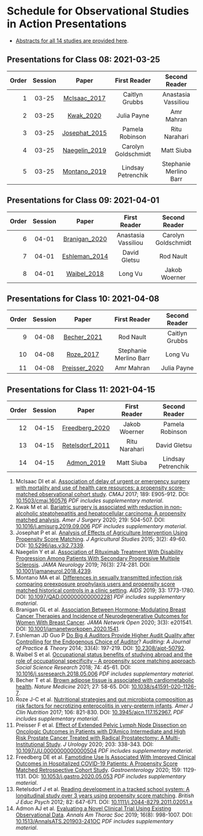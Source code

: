 # Schedule for Observational Studies in Action Presentations

- [Abstracts for all 14 studies are provided here](https://github.com/THOMASELOVE/500-2021/blob/master/osia/claims/pdf/abstracts_osia_2021.pdf). 

## Presentations for Class 08: 2021-03-25

Order | Session | Paper | First Reader | Second Reader | 
--: | :----------: | :-------------: | :----------------: | :-----------:
1 | 03-25 | [McIsaac_2017](https://github.com/THOMASELOVE/500-2021/blob/master/osia/claims/pdf/mcisaac_2017.pdf) | Caitlyn Grubbs | Anastasia Vassiliou
2 | 03-25 | [Kwak_2020](https://github.com/THOMASELOVE/500-2021/blob/master/osia/claims/pdf/kwak_2020.pdf) | Julia Payne | Amr Mahran
3 | 03-25 | [Josephat_2015](https://github.com/THOMASELOVE/500-2021/blob/master/osia/claims/pdf/josephat_2015.pdf) | Pamela Robinson | Ritu Narahari
4 | 03-25 | [Naegelin_2019](https://github.com/THOMASELOVE/500-2021/blob/master/osia/claims/pdf/naegelin_2019.pdf) | Carolyn Goldschmidt | Matt Siuba 
5 | 03-25 | [Montano_2019](https://github.com/THOMASELOVE/500-2021/blob/master/osia/claims/pdf/montano_2019.pdf) | Lindsay Petrenchik | Stephanie Merlino Barr

## Presentations for Class 09: 2021-04-01

Order | Session | Paper | First Reader | Second Reader | 
--: | :----------: | :-------------: | :----------------: | :-----------:
6 | 04-01 | [Branigan_2020](https://github.com/THOMASELOVE/500-2021/blob/master/osia/claims/pdf/branigan_2020.pdf) | Anastasia Vassiliou | Carolyn Goldschmidt
7 | 04-01 | [Eshleman_2014](https://github.com/THOMASELOVE/500-2021/blob/master/osia/claims/pdf/eshleman_2014.pdf) | David Gletsu | Rod Nault
8 | 04-01 | [Waibel_2018](https://github.com/THOMASELOVE/500-2021/blob/master/osia/claims/pdf/waibel_2018.pdf) | Long Vu | Jakob Woerner

## Presentations for Class 10: 2021-04-08

Order | Session | Paper | First Reader | Second Reader | 
--: | :----------: | :-------------: | :----------------: | :-----------:
9 | 04-08 | [Becher_2021](https://github.com/THOMASELOVE/500-2021/blob/master/osia/claims/pdf/becher_2021.pdf) | Rod Nault | Caitlyn Grubbs
10 | 04-08 | [Roze_2017](https://github.com/THOMASELOVE/500-2021/blob/master/osia/claims/pdf/roze_2017.pdf) | Stephanie Merlino Barr | Long Vu  
11 | 04-08 | [Preisser_2020](https://github.com/THOMASELOVE/500-2021/blob/master/osia/claims/pdf/preisser_2020.pdf) | Amr Mahran | Julia Payne

## Presentations for Class 11: 2021-04-15

Order | Session | Paper | First Reader | Second Reader | 
--: | :----------: | :-------------: | :----------------: | :-----------:
12 | 04-15 | [Freedberg_2020](https://github.com/THOMASELOVE/500-2021/blob/master/osia/claims/pdf/freedberg_2020.pdf) | Jakob Woerner | Pamela Robinson
13 | 04-15 | [Retelsdorf_2011](https://github.com/THOMASELOVE/500-2021/blob/master/osia/claims/pdf/retelsdorf_2011.pdf) | Ritu Narahari | David Gletsu
14 | 04-15 | [Admon_2019](https://github.com/THOMASELOVE/500-2021/blob/master/osia/claims/pdf/admon_2019.pdf) | Matt Siuba | Lindsay Petrenchik

1. McIsaac DI et al. [Association of delay of urgent or emergency surgery with mortality and use of health care resources: a propensity score–matched observational cohort study](https://github.com/THOMASELOVE/500-2021/blob/master/osia/claims/pdf/mcisaac_2017.pdf). *CMAJ* 2017; 189: E905-912. DOI: [10.1503/cmaj.160576](https://doi.org/10.1503/cmaj.160576) *PDF includes supplementary material*.
2. Kwak M et al. [Bariatric surgery is associated with reduction in non-alcoholic steatohepatitis and hepatocellular carcinoma: A propensity matched analysis](https://github.com/THOMASELOVE/500-2021/blob/master/osia/claims/pdf/kwak_2020.pdf). *Amer J Surgery* 2020; 219: 504-507. DOI: [10.1016/j.amjsurg.2019.09.006](https://doi.org/10.1016/j.amjsurg.2019.09.006) *PDF includes supplementary material*.
3. Josephat P et al. [Analysis of Effects of Agriculture Intervention Using Propensity Score Matching](https://github.com/THOMASELOVE/500-2021/blob/master/osia/claims/pdf/josephat_2015.pdf). *J Agricultural Studies* 2015; 3(2): 49-60. DOI: [10.5296/jas.v3i2.7339](https://doi.org/10.5296/jas.v3i2.7339).
4. Naegelin Y et al. [Association of Rituximab Treatment With Disability Progression Among Patients With Secondary Progressive Multiple Sclerosis](https://github.com/THOMASELOVE/500-2021/blob/master/osia/claims/pdf/naegelin_2019.pdf). *JAMA Neurology* 2019; 76(3): 274-281. DOI: [10.1001/jamaneurol.2018.4239](https://doi.org/10.1001/jamaneurol.2018.4239).
5. Montano MA et al. [Differences in sexually transmitted infection risk comparing preexposure prophylaxis users and propensity score matched historical controls in a clinic setting](https://github.com/THOMASELOVE/500-2021/blob/master/osia/claims/pdf/montano_2019.pdf). *AIDS* 2019; 33: 1773-1780. DOI: [10.1097/QAD.0000000000002281](https://doi.org/10.1097/QAD.0000000000002281) *PDF includes supplementary material*.
6. Branigan GL et al. [Association Between Hormone-Modulating Breast Cancer Therapies and Incidence of Neurodegenerative Outcomes for Women With Breast Cancer](https://github.com/THOMASELOVE/500-2021/blob/master/osia/claims/pdf/branigan_2020.pdf). *JAMA Network Open* 2020; 3(3): e201541. DOI: [10.1001/jamanetworkopen.2020.1541](https://doi.org/10.1001/jamanetworkopen.2020.1541).
7. Eshleman JD Guo P [Do Big 4 Auditors Provide Higher Audit Quality after Controlling for the Endogenous Choice of Auditor](https://github.com/THOMASELOVE/500-2021/blob/master/osia/claims/pdf/eshleman_2014.pdf)? *Auditing: A Journal of Practice & Theory* 2014; 33(4): 197-219. DOI: [10.2308/ajpt-50792](https://doi.org/10.2308/ajpt-50792).
8. Waibel S et al. [Occupational status benefits of studying abroad and the role of occupational specificity – A propensity score matching approach](https://github.com/THOMASELOVE/500-2021/blob/master/osia/claims/pdf/waibel_2018.pdf). *Social Science Research* 2018; 74: 45-61. DOI: [10.1016/j.ssresearch.2018.05.006](https://doi.org/10.1016/j.ssresearch.2018.05.006) *PDF includes supplementary material*.
9. Becher T et al. [Brown adipose tissue is associated with cardiometabolic health](https://github.com/THOMASELOVE/500-2021/blob/master/osia/claims/pdf/becher_2021.pdf). *Nature Medicine* 2021; 27: 58-65. DOI: [10.1038/s41591-020-1126-7](https://doi.org/10.1038/s41591-020-1126-7).
10. Roze J-C et al. [Nutritional strategies and gut microbiota composition as risk factors for necrotizing enterocolitis in very-preterm infants](https://github.com/THOMASELOVE/500-2021/blob/master/osia/claims/pdf/roze_2017.pdf). *Amer J Clin Nutrition* 2017; 106: 821-830. DOI: [10.3945/ajcn.117.152967.](https://doi.org/10.3945/ajcn.117.152967.) *PDF includes supplementary material*.
11. Preisser F et al. [Effect of Extended Pelvic Lymph Node Dissection on Oncologic Outcomes in Patients with D’Amico Intermediate and High Risk Prostate Cancer Treated with Radical Prostatectomy: A Multi-Institutional Study](https://github.com/THOMASELOVE/500-2021/blob/master/osia/claims/pdf/preisser_2020.pdf). *J Urology* 2020; 203: 338-343. DOI: [10.1097/JU.0000000000000504](https://doi.org/10.1097/JU.0000000000000504) *PDF includes supplementary material*. 
12. Freedberg DE et al. [Famotidine Use Is Associated With Improved Clinical Outcomes in Hospitalized COVID-19 Patients: A Propensity Score Matched Retrospective Cohort Study](https://github.com/THOMASELOVE/500-2021/blob/master/osia/claims/pdf/freedberg_2020.pdf). *Gastroenterology* 2020; 159: 1129-1131. DOI: [10.1053/j.gastro.2020.05.053](https://doi.org/10.1053/j.gastro.2020.05.053) *PDF includes supplementary material*.
13. Retelsdorf J et al. [Reading development in a tracked school system: A longitudinal study over 3 years using propensity score matching](https://github.com/THOMASELOVE/500-2021/blob/master/osia/claims/pdf/retelsdorf_2011.pdf). *British J Educ Psych* 2012; 82: 647-671. DOI: [10.1111/j.2044-8279.2011.02051.x](https://doi.org/10.1111/j.2044-8279.2011.02051.x)
14. Admon AJ et al. [Evaluating a Novel Clinical Trial Using Existing Observational Data](https://github.com/THOMASELOVE/500-2021/blob/master/osia/claims/pdf/admon_2019.pdf). *Annals Am Thorac Soc* 2019; 16(8): 998-1007. DOI: [10.1513/AnnalsATS.201903-241OC](https://doi.org/10.1513/AnnalsATS.201903-241OC) *PDF includes supplementary material*.

